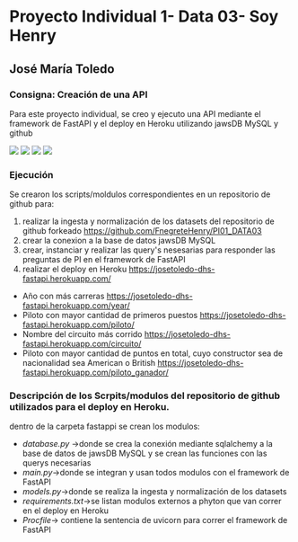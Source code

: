 # Proyecto Individual 1- Data 03- Soy Henry
## José María Toledo

### Consigna: Creación de una API

Para este proyecto individual, se creo y ejecuto una API mediante el framework de FastAPI y el deploy en Heroku utilizando jawsDB MySQL y github

![](https://upload.wikimedia.org/wikipedia/commons/thumb/e/ec/Heroku_logo.svg/320px-Heroku_logo.svg.png)
![](https://upload.wikimedia.org/wikiversity/en/thumb/8/8c/FastAPI_logo.png/320px-FastAPI_logo.png)
![](https://pngimg.com/uploads/github/github_PNG37.png)
![](https://res.cloudinary.com/crunchbase-production/image/upload/c_lpad,h_170,w_170,f_auto,b_white,q_auto:eco,dpr_1/chmyinpr1ffsc0jvpil2)



### Ejecución

Se crearon los scripts/moldulos correspondientes en un repositorio de github para:
1. realizar la ingesta y normalización de los datasets del repositorio de github forkeado https://github.com/FnegreteHenry/PI01_DATA03
2. crear la conexion a la base de datos jawsDB MySQL
3. crear, instanciar y realizar las query's nesesarias para responder las preguntas de PI en el framework de FastAPI
4. realizar el deploy en Heroku https://josetoledo-dhs-fastapi.herokuapp.com/
- Año con más carreras https://josetoledo-dhs-fastapi.herokuapp.com/year/
- Piloto con mayor cantidad de primeros puestos https://josetoledo-dhs-fastapi.herokuapp.com/piloto/
- Nombre del circuito más corrido https://josetoledo-dhs-fastapi.herokuapp.com/circuito/
- Piloto con mayor cantidad de puntos en total, cuyo constructor sea de nacionalidad sea American o British https://josetoledo-dhs-fastapi.herokuapp.com/piloto_ganador/


  
### Descripción de los Scrpits/modulos del repositorio de github utilizados para el deploy en Heroku.

dentro de la carpeta fastappi se crean los modulos:
- *database.py* ->donde se crea la conexión mediante sqlalchemy a la base de datos de jawsDB MySQL y se crean las funciones con las querys necesarias
- *main.py*->donde se integran y usan todos modulos con el framework de FastAPI
- *models.py*->donde se realiza la ingesta y normalización de los datasets
- *requirements.txt*->se listan modulos externos a phyton que van correr en el deploy en Heroku
- *Procfile*-> contiene la sentencia de uvicorn para correr el framework de FastAPI





